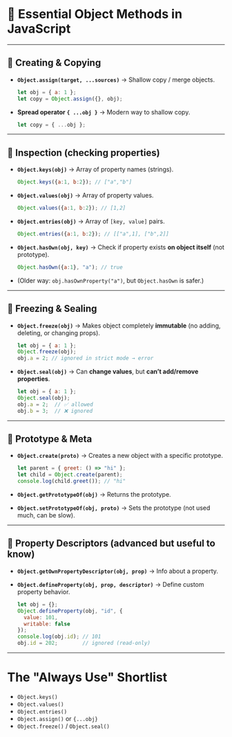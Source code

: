 # 🔑 Essential Object Methods in JavaScript

---

## 🔹 Creating & Copying

* **`Object.assign(target, ...sources)`** → Shallow copy / merge objects.

  ```js
  let obj = { a: 1 };
  let copy = Object.assign({}, obj);
  ```

* **Spread operator `{ ...obj }`** → Modern way to shallow copy.

  ```js
  let copy = { ...obj };
  ```

---

## 🔹 Inspection (checking properties)

* **`Object.keys(obj)`** → Array of property names (strings).

  ```js
  Object.keys({a:1, b:2}); // ["a","b"]
  ```

* **`Object.values(obj)`** → Array of property values.

  ```js
  Object.values({a:1, b:2}); // [1,2]
  ```

* **`Object.entries(obj)`** → Array of `[key, value]` pairs.

  ```js
  Object.entries({a:1, b:2}); // [["a",1], ["b",2]]
  ```

* **`Object.hasOwn(obj, key)`** → Check if property exists **on object itself** (not prototype).

  ```js
  Object.hasOwn({a:1}, "a"); // true
  ```

* (Older way: `obj.hasOwnProperty("a")`, but `Object.hasOwn` is safer.)

---

## 🔹 Freezing & Sealing

* **`Object.freeze(obj)`** → Makes object completely **immutable** (no adding, deleting, or changing props).

  ```js
  let obj = { a: 1 };
  Object.freeze(obj);
  obj.a = 2; // ignored in strict mode → error
  ```

* **`Object.seal(obj)`** → Can **change values**, but **can’t add/remove properties**.

  ```js
  let obj = { a: 1 };
  Object.seal(obj);
  obj.a = 2;  // ✅ allowed
  obj.b = 3;  // ❌ ignored
  ```

---

## 🔹 Prototype & Meta

* **`Object.create(proto)`** → Creates a new object with a specific prototype.

  ```js
  let parent = { greet: () => "hi" };
  let child = Object.create(parent);
  console.log(child.greet()); // "hi"
  ```

* **`Object.getPrototypeOf(obj)`** → Returns the prototype.

* **`Object.setPrototypeOf(obj, proto)`** → Sets the prototype (not used much, can be slow).

---

## 🔹 Property Descriptors (advanced but useful to know)

* **`Object.getOwnPropertyDescriptor(obj, prop)`** → Info about a property.
* **`Object.defineProperty(obj, prop, descriptor)`** → Define custom property behavior.

  ```js
  let obj = {};
  Object.defineProperty(obj, "id", {
    value: 101,
    writable: false
  });
  console.log(obj.id); // 101
  obj.id = 202;        // ignored (read-only)
  ```

---

#  The "Always Use" Shortlist


* `Object.keys()`
* `Object.values()`
* `Object.entries()`
* `Object.assign()` or `{...obj}`
* `Object.freeze()` / `Object.seal()`
